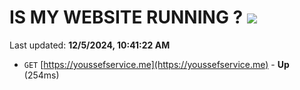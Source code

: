 # IS MY WEBSITE RUNNING ? [![](https://img.shields.io/static/v1?label=Sponsor&message=%E2%9D%A4&logo=GitHub&color=%23fe8e86)](https://github.com/sponsors/Youssef-Lehmam)

Last updated: **12/5/2024, 10:41:22 AM**

- `GET` [https://youssefservice.me](https://youssefservice.me) - **Up** (254ms)
